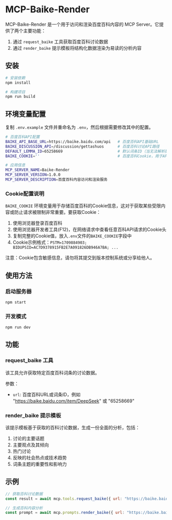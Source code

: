 # MCP-Baike-Render

MCP-Baike-Render 是一个用于访问和渲染百度百科内容的 MCP Server。它提供了两个主要功能：

1. 通过 `request_baike` 工具获取百度百科讨论数据
2. 通过 `render_baike` 提示模板将结构化数据渲染为易读的分析内容

## 安装

```bash
# 安装依赖
npm install

# 构建项目
npm run build
```

## 环境变量配置

复制 `.env.example` 文件并重命名为 `.env`，然后根据需要修改其中的配置。

```bash
# 百度百科API配置
BAIKE_API_BASE_URL=https://baike.baidu.com/api   # 百度百科API基础URL
BAIKE_DISCUSSION_API=/discussion/gettashuos      # 百度百科讨论API路径
DEFAULT_LEMMA_ID=65258669                        # 默认词条ID（当无法解析提供的URL时使用）
BAIKE_COOKIE=''                                  # 百度百科Cookie，用于API认证和访问限制绕过

# 应用信息
MCP_SERVER_NAME=Baike-Render
MCP_SERVER_VERSION=1.0.0
MCP_SERVER_DESCRIPTION=百度百科内容访问和渲染服务
```

### Cookie配置说明

`BAIKE_COOKIE` 环境变量用于存储百度百科的Cookie信息，这对于获取某些受限内容或防止请求被限制非常重要。要获取Cookie：

1. 使用浏览器登录百度百科
2. 使用浏览器开发者工具(F12)，在网络请求中查看任意百科API请求的Cookie头
3. 复制完整的Cookie值，放入`.env`文件的`BAIKE_COOKIE`字段中
4. Cookie示例格式：`PSTM=1709884903; BIDUPSID=AC7D9378915FB2E7A091826DB946A7BA; ...`

注意：Cookie包含敏感信息，请勿将其提交到版本控制系统或分享给他人。

## 使用方法

### 启动服务器

```bash
npm start
```

### 开发模式

```bash
npm run dev
```

## 功能

### request_baike 工具

该工具允许获取特定百度百科词条的讨论数据。

参数：
- `url`: 百度百科URL或词条ID，例如 "https://baike.baidu.com/item/DeepSeek" 或 "65258669"

### render_baike 提示模板

该提示模板基于获取的百科讨论数据，生成一份全面的分析，包括：

1. 讨论的主要话题
2. 主要观点及其倾向
3. 热门讨论
4. 反映的社会热点或技术趋势
5. 词条主题的重要性和影响力

## 示例

```javascript
// 获取百科讨论数据
const result = await mcp.tools.request_baike({ url: "https://baike.baidu.com/item/DeepSeek" });

// 生成百科内容分析
const prompt = await mcp.prompts.render_baike({ url: "https://baike.baidu.com/item/DeepSeek" });
``` 